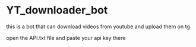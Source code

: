 # YT_downloader_bot
 this is a bot that can download videos from youtube and upload them on tg

 open the API.txt file and paste your api key there
